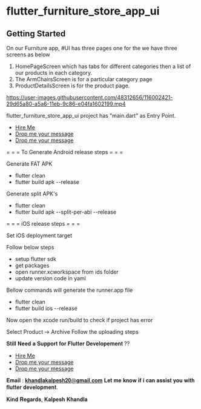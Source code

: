 # flutter_furniture_store_app_ui

## Getting Started


On our Furniture app, #UI has three pages one for the we have three screens as below

1. HomePageScreen which has tabs for different categories then a list of our products in each category. 
2. The ArmChairsScreen is for a particular category page
3. ProductDetailsScreen is for the product page.


https://user-images.githubusercontent.com/48312656/116002421-29d65a80-a5a6-11eb-9c86-e04fa1602199.mp4


flutter_furniture_store_app_ui project has "main.dart" as Entry Point.

- [Hire Me](https://www.fiverr.com/kalpeshkhandla?up_rollout=true)
- [Drop me your message](https://www.linkedin.com/in/kalpesh-khandla-11693541/)
- [Drop me your message](https://twitter.com/khandla20)


= = = To Generate Android release steps = = =

Generate FAT APK 
- flutter clean 
- flutter build apk --release

Generate split APK's 
- flutter clean 
- flutter build apk --split-per-abi --release

= = = iOS release steps = = =

Set iOS deployment target

Follow below steps

- setup flutter sdk
- get packages
- open runner.xcworkspace from ids folder
- update version code in yaml


Bellow commands will generate the runner.app file

- flutter clean
- flutter build ios --release


Now open the xcode run/build to check if project has error

Select Product -> Archive
Follow the uploading steps


𝐒𝐭𝐢𝐥𝐥 𝐍𝐞𝐞𝐝 𝐚 𝐒𝐮𝐩𝐩𝐨𝐫𝐭 𝐟𝐨𝐫 𝐅𝐥𝐮𝐭𝐭𝐞𝐫 𝐃𝐞𝐯𝐞𝐥𝐨𝐩𝐞𝐦𝐞𝐧𝐭 ??

- [Hire Me](https://www.fiverr.com/kalpeshkhandla?up_rollout=true)
- [Drop me your message](https://www.linkedin.com/in/kalpesh-khandla-11693541/)
- [Drop me your message](https://twitter.com/khandla20)


𝐄𝐦𝐚𝐢𝐥 : 𝐤𝐡𝐚𝐧𝐝𝐥𝐚𝐤𝐚𝐥𝐩𝐞𝐬𝐡𝟐𝟎@𝐠𝐦𝐚𝐢𝐥.𝐜𝐨𝐦
𝐋𝐞𝐭 𝐦𝐞 𝐤𝐧𝐨𝐰 𝐢𝐟 𝐢 𝐜𝐚𝐧 𝐚𝐬𝐬𝐢𝐬𝐭 𝐲𝐨𝐮 𝐰𝐢𝐭𝐡 𝐟𝐥𝐮𝐭𝐭𝐞𝐫 𝐝𝐞𝐯𝐞𝐥𝐨𝐩𝐦𝐞𝐧𝐭.

𝐊𝐢𝐧𝐝 𝐑𝐞𝐠𝐚𝐫𝐝𝐬, 
𝐊𝐚𝐥𝐩𝐞𝐬𝐡 𝐊𝐡𝐚𝐧𝐝𝐥𝐚
